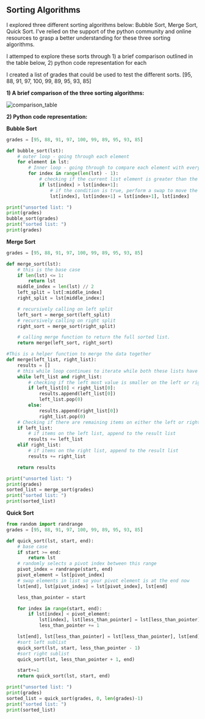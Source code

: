 ## Sorting Algorithms 
I explored three different sorting algorithms below: Bubble Sort, Merge Sort, Quick Sort. I've relied on the support of the python community and online resources to grasp a better understanding for these three sorting algorithms.

I attemped to explore these sorts through 1) a brief comparison outlined in the table below, 2) python code representation for each

I created a list of grades that could be used to test the different sorts.
[95, 88, 91, 97, 100, 99, 89, 95, 93, 85]

**1) A brief comparison of the three sorting algorithms:**

![comparison_table](https://user-images.githubusercontent.com/40340806/54299825-11578180-4592-11e9-912c-5b85b28e6f68.png)

**2) Python code representation:**

**Bubble Sort**
```python
grades = [95, 88, 91, 97, 100, 99, 89, 95, 93, 85]

def bubble_sort(lst):
	# outer loop - going through each element
	for element in lst:
		# Inner loop - going through to compare each element with every other list element
		for index in range(len(lst) - 1):
			# checking if the current list element is greater than the value to the right
			if lst[index] > lst[index+1]:
				# if the condition is true, perform a swap to move the greater value to the right
				lst[index], lst[index+1] = lst[index+1], lst[index]

print("unsorted list: ")
print(grades)
bubble_sort(grades)
print("sorted list: ")
print(grades)
```


**Merge Sort**
```python
grades = [95, 88, 91, 97, 100, 99, 89, 95, 93, 85]

def merge_sort(lst):
	# this is the base case
	if len(lst) <= 1:
		return lst	
	middle_index = len(lst) // 2	
	left_split = lst[:middle_index]
	right_split = lst[middle_index:]

	# recursively calling on left split
	left_sort = merge_sort(left_split)
	# recursively calling on right split
	right_sort = merge_sort(right_split)

	# calling merge function to return the full sorted list.
	return merge(left_sort, right_sort)

#This is a helper function to merge the data together
def merge(left_list, right_list):
	results = []
	# this while loop continues to iterate while both these lists have elements in them
	while left_list and right_list:
		# checking if the left most value is smaller on the left or right list.
		if left_list[0] < right_list[0]:
			results.append(left_list[0])
			left_list.pop(0)
		else:
			results.append(right_list[0])
			right_list.pop(0)	
	# Checking if there are remaining items on either the left or right list
	if left_list:
		# if items on the left list, append to the result list
		results += left_list
	elif right_list:
		# if items on the right list, append to the result list
		results += right_list			

	return results	

print("unsorted list: ")
print(grades)
sorted_list = merge_sort(grades)
print("sorted list: ")
print(sorted_list)
```

**Quick Sort**
```python
from random import randrange
grades = [95, 88, 91, 97, 100, 99, 89, 95, 93, 85]

def quick_sort(lst, start, end):
	# base case
	if start >= end:
		return lst
	# randomly selects a pivot index between this range
	pivot_index = randrange(start, end)	
	pivot_element = lst[pivot_index]
	# swap elements in list so your pivot element is at the end now
	lst[end], lst[pivot_index] = lst[pivot_index], lst[end]

	less_than_pointer = start

	for index in range(start, end):
		if lst[index] < pivot_element:
			lst[index], lst[less_than_pointer] = lst[less_than_pointer], lst[index]
			less_than_pointer += 1

	lst[end], lst[less_than_pointer] = lst[less_than_pointer], lst[end]	
	#sort left sublist	
	quick_sort(lst, start, less_than_pointer - 1)
	#sort right sublist	
  	quick_sort(lst, less_than_pointer + 1, end)

  	start+=1
  	return quick_sort(lst, start, end)

print("unsorted list: ")
print(grades)
sorted_list = quick_sort(grades, 0, len(grades)-1)
print("sorted list: ")
print(sorted_list)	
```